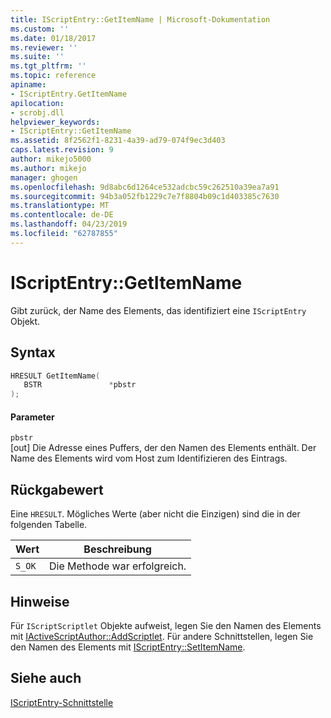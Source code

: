 ```yaml
---
title: IScriptEntry::GetItemName | Microsoft-Dokumentation
ms.custom: ''
ms.date: 01/18/2017
ms.reviewer: ''
ms.suite: ''
ms.tgt_pltfrm: ''
ms.topic: reference
apiname:
- IScriptEntry.GetItemName
apilocation:
- scrobj.dll
helpviewer_keywords:
- IScriptEntry::GetItemName
ms.assetid: 8f2562f1-8231-4a39-ad79-074f9ec3d403
caps.latest.revision: 9
author: mikejo5000
ms.author: mikejo
manager: ghogen
ms.openlocfilehash: 9d8abc6d1264ce532adcbc59c262510a39ea7a91
ms.sourcegitcommit: 94b3a052fb1229c7e7f8804b09c1d403385c7630
ms.translationtype: MT
ms.contentlocale: de-DE
ms.lasthandoff: 04/23/2019
ms.locfileid: "62787855"
---
```

# <a name="iscriptentrygetitemname"></a>IScriptEntry::GetItemName
Gibt zurück, der Name des Elements, das identifiziert eine `IScriptEntry` Objekt.  
  
## <a name="syntax"></a>Syntax  
  
```cpp
HRESULT GetItemName(  
   BSTR               *pbstr  
);  
```  
  
#### <a name="parameters"></a>Parameter  
 `pbstr`  
 [out] Die Adresse eines Puffers, der den Namen des Elements enthält. Der Name des Elements wird vom Host zum Identifizieren des Eintrags.  
  
## <a name="return-value"></a>Rückgabewert  
 Eine `HRESULT`. Mögliches Werte (aber nicht die Einzigen) sind die in der folgenden Tabelle.  
  
|Wert|Beschreibung|  
|-----------|-----------------|  
|`S_OK`|Die Methode war erfolgreich.|  
  
## <a name="remarks"></a>Hinweise  
 Für `IScriptScriptlet` Objekte aufweist, legen Sie den Namen des Elements mit [IActiveScriptAuthor::AddScriptlet](../../winscript/reference/iactivescriptauthor-addscriptlet.md). Für andere Schnittstellen, legen Sie den Namen des Elements mit [IScriptEntry::SetItemName](../../winscript/reference/iscriptentry-setitemname.md).  
  
## <a name="see-also"></a>Siehe auch  
 [IScriptEntry-Schnittstelle](../../winscript/reference/iscriptentry-interface.md)